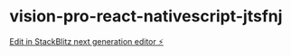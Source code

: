 # vision-pro-react-nativescript-jtsfnj

[Edit in StackBlitz next generation editor ⚡️](https://stackblitz.com/~/github.com/MichaelBiegluk/vision-pro-react-nativescript-jtsfnj)